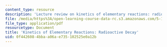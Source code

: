```yaml
---
content_type: resource
description: 'Lecture review on kinetics of elementary reactions: radioactive decay.'
file: /media/https%3A/open-learning-course-data-rc.s3.amazonaws.com/5-111-principles-of-chemical-science-fall-2008/0f4426084bbaa06ae735102525e0a12b_bioex_lect32.pdf
file_type: application/pdf
resourcetype: Document
title: 'Kinetics of Elementary Reactions: Radioactive Decay'
uid: 0f442608-4bba-a06a-e735-102525e0a12b
---
```

